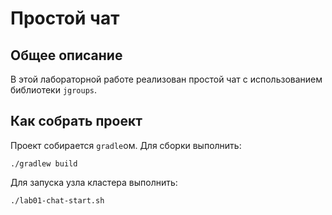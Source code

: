 # Простой чат

## Общее описание

В этой лабораторной работе реализован простой чат с использованием библиотеки `jgroups`.

## Как собрать проект

Проект собирается `gradle`ом. Для сборки выполнить:

```
./gradlew build
```

Для запуска узла кластера выполнить:

```
./lab01-chat-start.sh
```